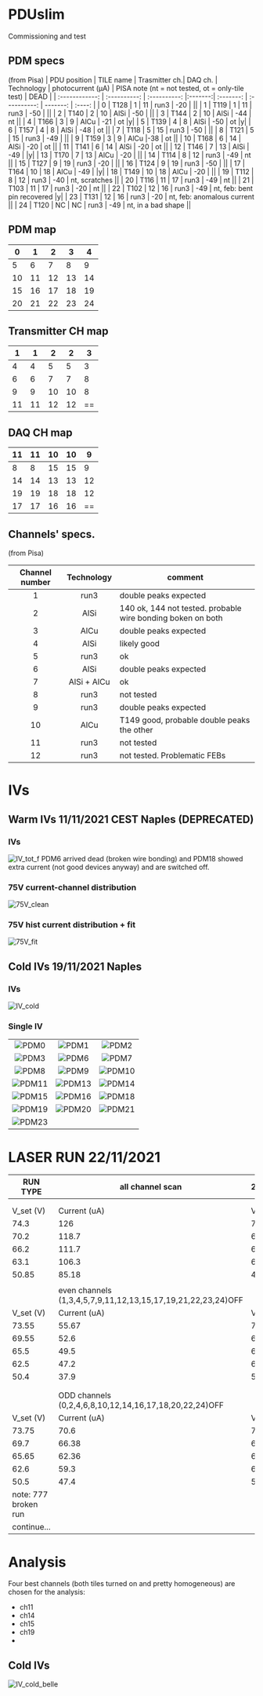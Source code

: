# PDUslim
Commissioning and test


## PDM specs
(from Pisa)
| PDU position   | TILE name    | Trasmitter ch.| DAQ ch. | Technology |  photocurrent (μA) | PISA note (nt = not tested, ot = only-tile test) | DEAD |
| :------------: | :----------: | :----------:  |:-------:| :-------: | :----------: | -------: | :----: |
| 0 | T128 | 1 | 11 | run3 | -20 | ||
| 1 | T119 | 1 | 11 | run3 | -50 | ||
| 2 | T140 | 2 | 10 | AlSi | -50 | ||
| 3 | T144 | 2 | 10 | AlSi | -44 | nt ||
| 4 | T166 | 3 | 9 | AlCu | -21 | ot |y|
| 5 | T139 | 4 | 8 | AlSi | -50 | ot |y|
| 6 |  T157 | 4 | 8 | AlSi | -48 | ot ||
| 7 |  T118 | 5 | 15 | run3 | -50 | ||
| 8 |  T121 | 5 | 15 | run3 | -49 | ||
| 9 |  T159 | 3 | 9 | AlCu |-38 | ot ||
| 10 |  T168 | 6 | 14 | AlSi | -20 | ot ||
| 11 | T141 | 6 | 14 | AlSi | -20 | ot ||
| 12 | T146 | 7 | 13 | AlSi | -49 | |y|
| 13 | T170 | 7 | 13 | AlCu | -20 | ||
| 14 | T114 | 8 | 12 | run3 | -49 | nt ||
| 15 | T127 | 9 | 19 | run3 | -20 | ||
| 16 | T124 | 9 | 19 | run3 | -50 | ||
| 17 | T164 | 10 | 18 | AlCu | -49 | |y|
| 18 | T149 | 10 | 18 | AlCu | -20 | ||
| 19 | T112 | 8 | 12 | run3 | -40 | nt, scratches ||
| 20 | T116 | 11 | 17 | run3 | -49 | nt ||
| 21 | T103 | 11 | 17 | run3 | -20 | nt ||
| 22 | T102 | 12 | 16 | run3 | -49 | nt, feb: bent pin recovered |y|
| 23 | T131 | 12 | 16 | run3 | -20 | nt, feb: anomalous current ||
| 24 | T120 | NC | NC | run3 | -49 | nt, in a bad shape ||


## PDM map
| 0 | 1 | 2 | 3 | 4 |
|---|---|---|---|---|
| 5 | 6 | 7 | 8 | 9 |
| 10 | 11 | 12 | 13 | 14 |
| 15 | 16 | 17 | 18 | 19 |
| 20 | 21 | 22 | 23 | 24 |
## Transmitter CH map
| 1 | 1 | 2 | 2 | 3 |
|---|---|---|---|---|
| 4| 4 | 5 | 5 | 3 |
| 6 | 6 | 7 | 7 | 8 |
| 9 | 9 | 10 | 10 | 8 |
| 11 | 11 | 12 | 12 | == |
## DAQ CH map
| 11 | 11 | 10 | 10 | 9|
|---|---|---|---|---|
| 8 | 8 | 15 | 15 | 9 |
| 14 | 14 | 13 | 13 | 12 |
| 19 | 19 | 18 | 18 | 12 |
| 17 | 17 | 16 | 16 | == |



## Channels' specs.
(from Pisa)

| Channel number | Technology | comment |
| :------------: | :----------: | ------- |
| 1 | run3 | double peaks expected |
| 2 | AlSi | 140 ok, 144 not tested. probable wire bonding boken on both |
| 3 | AlCu | double peaks expected |
| 4 | AlSi | likely good |
| 5 | run3 | ok |
| 6 | AlSi | double peaks expected |
| 7 | AlSi + AlCu | ok
| 8 | run3 | not tested |
| 9 | run3 | double peaks expected |
| 10 | AlCu | T149 good, probable double peaks the other |
| 11 | run3 | not tested |
| 12 | run3 | not tested. Problematic FEBs |


# IVs
## Warm IVs 11/11/2021 CEST Naples (DEPRECATED)
### IVs
![IV_tot_f](https://user-images.githubusercontent.com/75016958/142066592-ef2d97b7-2da4-4fd5-bd7c-880adddacea6.png)
PDM6 arrived dead (broken wire bonding) and PDM18 showed extra current (not good devices anyway) and are switched off.
 
 ### 75V current-channel distribution
 
![75V_clean](https://user-images.githubusercontent.com/75016958/142195353-16a2addb-9ea2-4c2a-b891-231829dff24e.png)


### 75V hist current distribution + fit
![75V_fit](https://user-images.githubusercontent.com/75016958/142198595-9931e6f6-344f-4140-92be-074ed490c8da.png)

## Cold IVs 19/11/2021 Naples
### IVs
![IV_cold](https://user-images.githubusercontent.com/75016958/142669048-33d58dbc-8304-46be-ae72-e36a4fc70999.png)
### Single IV

||||
|:--:|:--:|:--:|
|![PDM0](https://user-images.githubusercontent.com/75016958/142742247-cc8a2b89-13d9-4a60-8241-958f789bb455.png)|![PDM1](https://user-images.githubusercontent.com/75016958/142742249-8f68f101-7511-4b72-9884-e6506adba173.png)|![PDM2](https://user-images.githubusercontent.com/75016958/142742255-f8130bc6-6604-493d-b992-22169329c226.png)|
|![PDM3](https://user-images.githubusercontent.com/75016958/142742277-63f8011f-49f3-4c21-8da1-e7def1236561.png)|![PDM6](https://user-images.githubusercontent.com/75016958/142742280-3c95cf8d-f726-4aec-b52a-ea1ff6a5c1a7.png)|![PDM7](https://user-images.githubusercontent.com/75016958/142742284-5ef54602-d986-4b72-a9b9-472dbb064008.png)|
|![PDM8](https://user-images.githubusercontent.com/75016958/142742287-bd2eab00-1f93-4f53-bf54-772a92090f91.png)|![PDM9](https://user-images.githubusercontent.com/75016958/142742292-d0a927ae-dd6f-426e-9a79-4483a5c95694.png)|![PDM10](https://user-images.githubusercontent.com/75016958/142742295-d435268b-4aef-4595-b215-6ca2bce1d4b2.png)|
|![PDM11](https://user-images.githubusercontent.com/75016958/142742297-a32985e9-e8a0-4241-8c21-97d6ffa2b6fd.png)|![PDM13](https://user-images.githubusercontent.com/75016958/142742305-c69b168c-1ed2-4980-bf0c-4546713f499c.png)|![PDM14](https://user-images.githubusercontent.com/75016958/142742310-eb05279c-6a66-4436-9ead-39ad08045673.png)|
|![PDM15](https://user-images.githubusercontent.com/75016958/142742316-cbe2c836-7bd7-4aaa-9f9d-7b15afbe004e.png)|![PDM16](https://user-images.githubusercontent.com/75016958/142742318-332c6ae4-8d66-4feb-8143-b8f9f6c4f177.png)|![PDM18](https://user-images.githubusercontent.com/75016958/142742320-166e3c45-9e58-425e-9cc1-bf4afb5b0f9d.png)|
|![PDM19](https://user-images.githubusercontent.com/75016958/142742324-c436abf5-6b4f-4b4d-9b3d-80c736cf6a9f.png)|![PDM20](https://user-images.githubusercontent.com/75016958/142742326-34f62f55-bb3a-45a6-a5b7-f8b97d3dc182.png)|![PDM21](https://user-images.githubusercontent.com/75016958/142742331-2d92e358-97c9-4b3f-9134-40d19d89bf5e.png)|
|![PDM23](https://user-images.githubusercontent.com/75016958/142742333-fc37cc3f-b4b2-4840-adf9-0d9a0e273f94.png)||

# LASER RUN 22/11/2021

| RUN TYPE             | all channel scan                                             | 22/11/2021 |      |          |
| -------------------- | ------------------------------------------------------------ | ---------- | ---- | -------- |
|                      |                                                              |            |      |          |  |
|                      |                                                              |            |      |          |  |
| V\_set (V)           | Current (uA)                                                 | V\_real (V)| RUN# | VoV (V)  | ev. number |
| 74.3                 | 126                                                          | 73.04      | 765  | 9.02     | 100k |
| 70.2                 | 118.7                                                        | 69.013     | 766  | 7.0065   | 113k |
| 66.2                 | 111.7                                                        | 65.083     | 767  | 5.0415   | 115k |
| 63.1                 | 106.3                                                        | 62.037     | 768  | 3.5185   | 113k |
| 50.85                | 85.18                                                        | 49.9982    | 769  | \-2.5009 | 113k |
|                      |                                                              |            |      |          |  |
|                      | even channels (1,3,4,5,7,9,11,12,13,15,17,19,21,22,23,24)OFF |            |      |          |  |
| V\_set (V)           | Current (uA)                                                 | V\_real (V)| RUN# | VoV (V)  | ev. number |
| 73.55                | 55.67                                                        | 72.9933    | 774  | 8.99665  | 111k |
| 69.55                | 52.6                                                         | 69.024     | 773  | 7.012    | 102k |
| 65.5                 | 49.5                                                         | 65.005     | 772  | 5.0025   | 111k |
| 62.5                 | 47.2                                                         | 62.028     | 771  | 3.514    | 112k |
| 50.4                 | 37.9                                                         | 50.021     | 770  | \-2.4895 | 112k |
|                      |                                                              |            |      |          |  |
|                      |                                                              |            |      |          |  |
|                      | ODD channels (0,2,4,6,8,10,12,14,16,17,18,20,22,24)OFF       |            |      |          |  |
| V\_set (V)           | Current (uA)                                                 | V\_real (V)| RUN# | VoV (V)  | ev. number |
| 73.75                | 70.6                                                         | 73.044     | 780  | 9.022    | 113k |
| 69.7                 | 66.38                                                        | 69.0362    | 779  | 7.0181   | 112k |
| 65.65                | 62.36                                                        | 65.0264    | 778  | 5.0132   | 112k |
| 62.6                 | 59.3                                                         | 62.007     | 776  | 3.5035   | 112k |
| 50.5                 | 47.4                                                         | 50.026     | 775  | \-2.487  | 112k |
| note: 777 broken run |                                                              |            |      |
|continue...|||


# Analysis
Four best channels (both tiles turned on and pretty homogeneous) are chosen for the analysis:
* ch11
* ch14
* ch15
* ch19
* 
## Cold IVs

![IV_cold_belle](https://user-images.githubusercontent.com/75016958/143454421-26465230-70f2-48ec-8293-dda4571e80d6.png)

##


